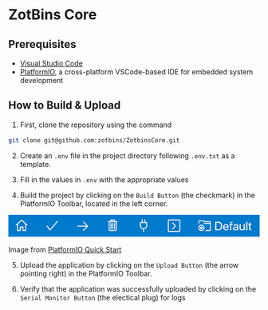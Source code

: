 # ZotBins Core

## Prerequisites
- [Visual Studio Code](https://code.visualstudio.com/)
- [PlatformIO](https://platformio.org/), a cross-platform VSCode-based IDE for embedded system development

## How to Build & Upload
1. First, clone the repository using the command
```bash
git clone git@github.com:zotbins/ZotbinsCore.git
```

2. Create an `.env` file in the project directory following `.env.txt` as a template.

3. Fill in the values in `.env` with the appropriate values

4. Build the project by clicking on the ```Build Button``` (the checkmark) in the PlatformIO Toolbar, located in the left corner.

![PlatformIO VSCode Toolbar](docs/platformio-ide-vscode-toolbar.png)

Image from [PlatformIO Quick Start](https://docs.platformio.org/en/latest/ide/vscode.html#id2)

5. Upload the application by clicking on the ```Upload Button``` (the arrow pointing right) in the PlatformIO Toolbar.

6. Verify that the application was successfully uploaded by clicking on the ```Serial Monitor Button``` (the electical plug) for logs
